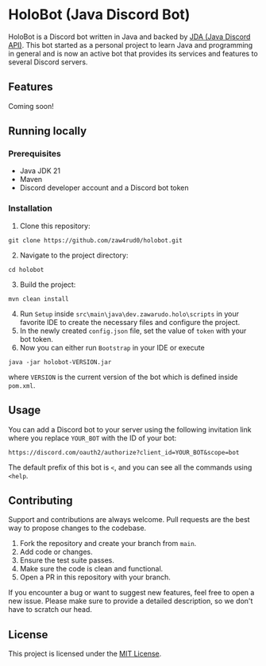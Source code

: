 # HoloBot (Java Discord Bot)

HoloBot is a Discord bot written in Java and backed by [JDA (Java Discord API)](https://github.com/discord-jda/JDA). This bot started as a personal project to learn Java and programming in general and is now an active bot that provides its services and features to several Discord servers.

## Features

Coming soon!

## Running locally

### Prerequisites

- Java JDK 21
- Maven
- Discord developer account and a Discord bot token

### Installation

1. Clone this repository:
```
git clone https://github.com/zaw4rud0/holobot.git
```
2. Navigate to the project directory: 
```
cd holobot
```
3. Build the project:
```
mvn clean install
```
4. Run `Setup` inside `src\main\java\dev.zawarudo.holo\scripts` in your favorite IDE to create the necessary files and configure the project.
5. In the newly created `config.json` file, set the value of `token` with your bot token.
6. Now you can either run `Bootstrap` in your IDE or execute
```
java -jar holobot-VERSION.jar
```
where `VERSION` is the current version of the bot which is defined inside `pom.xml`.

## Usage

You can add a Discord bot to your server using the following invitation link where you replace `YOUR_BOT` with the ID of your bot:
```
https://discord.com/oauth2/authorize?client_id=YOUR_BOT&scope=bot
```

The default prefix of this bot is `<`, and you can see all the commands using `<help`.

## Contributing

Support and contributions are always welcome. Pull requests are the best way to propose changes to the codebase.

1. Fork the repository and create your branch from `main`.
2. Add code or changes.
3. Ensure the test suite passes.
4. Make sure the code is clean and functional.
5. Open a PR in this repository with your branch.

If you encounter a bug or want to suggest new features, feel free to open a new issue. Please make sure to provide a detailed description, so we don't have to scratch our head.

## License

This project is licensed under the [MIT License](LICENSE).